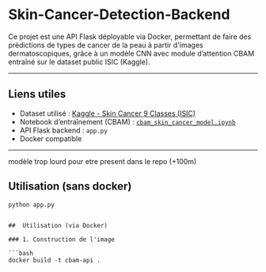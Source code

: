 # Skin-Cancer-Detection-Backend


Ce projet est une API Flask déployable via Docker, permettant de faire des prédictions de types de cancer de la peau à partir d'images dermatoscopiques, grâce à un modèle CNN avec module d’attention CBAM entraîné sur le dataset public ISIC (Kaggle).

---

##  Liens utiles

-  Dataset utilisé : [Kaggle - Skin Cancer 9 Classes (ISIC)](https://www.kaggle.com/datasets/nodoubttome/skin-cancer9-classesisic)
-  Notebook d’entraînement (CBAM) : [`cbam_skin_cancer_model.ipynb`](../notebooks/)
-  API Flask backend : `app.py`
-  Docker compatible

---
modèle trop lourd pour etre present dans le repo (+100m)

## Utilisation (sans docker)
```pip install requirements.txt
python app.py


##  Utilisation (via Docker)

### 1. Construction de l'image

```bash
docker build -t cbam-api .

